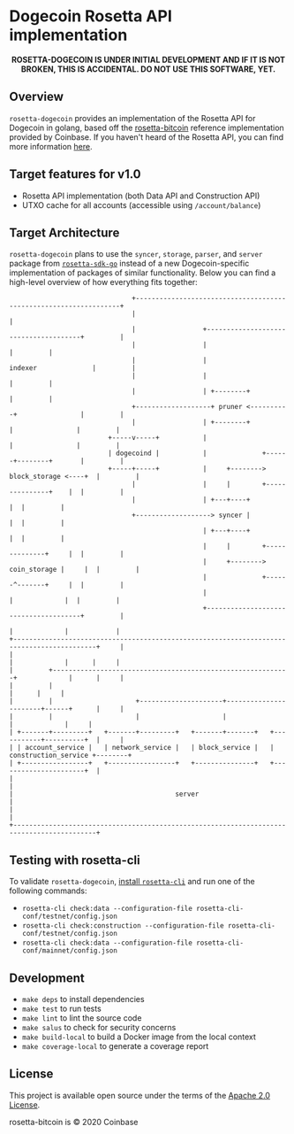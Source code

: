 Dogecoin Rosetta API implementation
====================================

<!--
<p align="center">
  <a href="https://circleci.com/gh/coinbase/rosetta-bitcoin/tree/master"><img src="https://circleci.com/gh/coinbase/rosetta-bitcoin/tree/master.svg?style=shield" /></a>
  <a href="https://coveralls.io/github/coinbase/rosetta-bitcoin"><img src="https://coveralls.io/repos/github/coinbase/rosetta-bitcoin/badge.svg" /></a>
  <a href="https://goreportcard.com/report/github.com/coinbase/rosetta-bitcoin"><img src="https://goreportcard.com/badge/github.com/coinbase/rosetta-bitcoin" /></a>
  <a href="https://github.com/coinbase/rosetta-bitcoin/blob/master/LICENSE.txt"><img src="https://img.shields.io/github/license/coinbase/rosetta-bitcoin.svg" /></a>
  <a href="https://pkg.go.dev/github.com/coinbase/rosetta-bitcoin?tab=overview"><img src="https://img.shields.io/badge/go.dev-reference-007d9c?logo=go&logoColor=white&style=shield" /></a>
</p>
-->

<p align="center"><b>
ROSETTA-DOGECOIN IS UNDER INITIAL DEVELOPMENT AND IF IT IS NOT BROKEN, THIS IS ACCIDENTAL.
DO NOT USE THIS SOFTWARE, YET.
</b></p>

## Overview
`rosetta-dogecoin` provides an implementation of the Rosetta API for
Dogecoin in golang, based off the [rosetta-bitcoin](https://github.com/coinbase/rosetta-bitcoin)
reference implementation provided by Coinbase. If you haven't heard of the
Rosetta API, you can find more information [here](https://rosetta-api.org).

## Target features for v1.0
* Rosetta API implementation (both Data API and Construction API)
* UTXO cache for all accounts (accessible using `/account/balance`)
<!--* Stateless, offline, curve-based transaction construction from any SegWit-Bech32 Address-->

<!--
## Usage
As specified in the [Rosetta API Principles](https://www.rosetta-api.org/docs/automated_deployment.html),
all Rosetta implementations must be deployable via Docker and support running via either an
[`online` or `offline` mode](https://www.rosetta-api.org/docs/node_deployment.html#multiple-modes).

**YOU MUST INSTALL DOCKER FOR THE FOLLOWING INSTRUCTIONS TO WORK. YOU CAN DOWNLOAD
DOCKER [HERE](https://www.docker.com/get-started).**

### Install
Running the following commands will create a Docker image called `rosetta-dogecoin:latest`.

#### From GitHub
To download the pre-built Docker image from the latest release, run:
```text
curl -sSfL https://raw.githubusercontent.com/rosetta-dogecoin/rosetta-dogecoin/master/install.sh | sh -s
```
_Do not try to install rosetta-dogecoin using GitHub Packages!_

#### From Source
After cloning this repository, run:
```text
make build-local
```

### Run
Running the following commands will start a Docker container in
[detached mode](https://docs.docker.com/engine/reference/run/#detached--d) with
a data directory at `<working directory>/bitcoin-data` and the Rosetta API accessible
at port `8080`.

#### Mainnet:Online
```text
docker run -d --rm --ulimit "nofile=100000:100000" -v "$(pwd)/bitcoin-data:/data" -e "MODE=ONLINE" -e "NETWORK=MAINNET" -e "PORT=8080" -p 8080:8080 -p 8333:8333 rosetta-bitcoin:latest
```
_If you cloned the repository, you can run `make run-mainnet-online`._

#### Mainnet:Offline
```text
docker run -d --rm -e "MODE=OFFLINE" -e "NETWORK=MAINNET" -e "PORT=8081" -p 8081:8081 rosetta-bitcoin:latest
```
_If you cloned the repository, you can run `make run-mainnet-offline`._

#### Testnet:Online
```text
docker run -d --rm --ulimit "nofile=100000:100000" -v "$(pwd)/bitcoin-data:/data" -e "MODE=ONLINE" -e "NETWORK=TESTNET" -e "PORT=8080" -p 8080:8080 -p 18333:18333 rosetta-bitcoin:latest
```
_If you cloned the repository, you can run `make run-testnet-online`._

#### Testnet:Offline
```text
docker run -d --rm -e "MODE=OFFLINE" -e "NETWORK=TESTNET" -e "PORT=8081" -p 8081:8081 rosetta-bitcoin:latest
```
_If you cloned the repository, you can run `make run-testnet-offline`._

## System Requirements
`rosetta-bitcoin` has been tested on an [AWS c5.2xlarge instance](https://aws.amazon.com/ec2/instance-types/c5).
This instance type has 8 vCPU and 16 GB of RAM.

### Network Settings
To increase the load `rosetta-bitcoin` can handle, it is recommended to tune your OS
settings to allow for more connections. On a linux-based OS, you can run the following
commands ([source](http://www.tweaked.io/guide/kernel)):
```text
sysctl -w net.ipv4.tcp_tw_reuse=1
sysctl -w net.core.rmem_max=16777216
sysctl -w net.core.wmem_max=16777216
sysctl -w net.ipv4.tcp_max_syn_backlog=10000
sysctl -w net.core.somaxconn=10000
sysctl -p (when done)
```
_We have not tested `rosetta-bitcoin` with `net.ipv4.tcp_tw_recycle` and do not recommend
enabling it._

You should also modify your open file settings to `100000`. This can be done on a linux-based OS
with the command: `ulimit -n 100000`.

### Memory-Mapped Files
`rosetta-bitcoin` uses [memory-mapped files](https://en.wikipedia.org/wiki/Memory-mapped_file) to
persist data in the `indexer`. As a result, you **must** run `rosetta-bitcoin` on a 64-bit
architecture (the virtual address space easily exceeds 100s of GBs).

If you receive a kernel OOM, you may need to increase the allocated size of swap space
on your OS. There is a great tutorial for how to do this on Linux [here](https://linuxize.com/post/create-a-linux-swap-file/).

-->

## Target Architecture
`rosetta-dogecoin` plans to use the `syncer`, `storage`, `parser`, and `server` package
from [`rosetta-sdk-go`](https://github.com/coinbase/rosetta-sdk-go) instead
of a new Dogecoin-specific implementation of packages of similar functionality. Below
you can find a high-level overview of how everything fits together:
```text
                               +------------------------------------------------------------------+
                               |                                                                  |
                               |                 +--------------------------------------+         |
                               |                 |                                      |         |
                               |                 |                 indexer              |         |
                               |                 |                                      |         |
                               |                 | +--------+                           |         |
                               +-------------------+ pruner <----------+                |         |
                               |                 | +--------+          |                |         |
                         +-----v-----+           |                     |                |         |
                         | dogecoind |           |              +------+--------+       |         |
                         +-----+-----+           |     +--------> block_storage <----+  |         |
                               |                 |     |        +---------------+    |  |         |
                               |                 | +---+----+                        |  |         |
                               +-------------------> syncer |                        |  |         |
                                                 | +---+----+                        |  |         |
                                                 |     |        +--------------+     |  |         |
                                                 |     +--------> coin_storage |     |  |         |
                                                 |              +------^-------+     |  |         |
                                                 |                     |             |  |         |
                                                 +--------------------------------------+         |
                                                                       |             |            |
+-------------------------------------------------------------------------------------------+     |
|                                                                      |             |      |     |
|         +------------------------------------------------------------+             |      |     |
|         |                                                                          |      |     |
|         |                     +---------------------+-----------------------+------+      |     |
|         |                     |                     |                       |             |     |
| +-------+---------+   +-------+---------+   +-------+-------+   +-----------+----------+  |     |
| | account_service |   | network_service |   | block_service |   | construction_service +--------+
| +-----------------+   +-----------------+   +---------------+   +----------------------+  |
|                                                                                           |
|                                         server                                            |
|                                                                                           |
+-------------------------------------------------------------------------------------------+
```

<!--
### Optimizations
* Automatically prune bitcoind while indexing blocks
* Reduce sync time with concurrent block indexing
* Use [Zstandard compression](https://github.com/facebook/zstd) to reduce the size of data stored on disk
without needing to write a manual byte-level encoding

#### Concurrent Block Syncing
To speed up indexing, `rosetta-bitcoin` uses concurrent block processing
with a "wait free" design (using channels instead of sleeps to signal
which threads are unblocked). This allows `rosetta-bitcoin` to fetch
multiple inputs from disk while it waits for inputs that appeared
in recently processed blocks to save to disk.
```text
                                                   +----------+
                                                   | bitcoind |
                                                   +-----+----+
                                                         |
                                                         |
          +---------+ fetch block data / unpopulated txs |
          | block 1 <------------------------------------+
          +---------+                                    |
       +--/>   tx 1  |                                    |
       |  +---------+                                    |
       |  |   tx 2  |                                    |
       |  +----+----+                                    |
       |       |                                         |
       |       |           +---------+                   |
       |       |           | block 2 <-------------------+
       |       |           +---------+                   |
       |       +-----------/>   tx 3  +--+                |
       |                   +---------+  |                |
       +-------------------/>   tx 4  |  |                |
       |                   +---------+  |                |
       |                                |                |
       | retrieve previously synced     |   +---------+  |
       | inputs needed for future       |   | block 3 <--+
       | blocks while waiting for       |   +---------+
       | populated blocks to save to    +---/>   tx 5  |
       | disk                               +---------+
       +------------------------------------/>   tx 6  |
       |                                    +---------+
       |
       |
+------+--------+
|  coin_storage |
+---------------+
```
-->


## Testing with rosetta-cli
To validate `rosetta-dogecoin`, [install `rosetta-cli`](https://github.com/coinbase/rosetta-cli#install)
and run one of the following commands:
* `rosetta-cli check:data --configuration-file rosetta-cli-conf/testnet/config.json`
* `rosetta-cli check:construction --configuration-file rosetta-cli-conf/testnet/config.json`
* `rosetta-cli check:data --configuration-file rosetta-cli-conf/mainnet/config.json`

<!--
## Future Work
* Publish benchamrks for sync speed, storage usage, and load testing
* [Rosetta API `/mempool/transaction`](https://www.rosetta-api.org/docs/MempoolApi.html#mempooltransaction) implementation
* Add CI test using `rosetta-cli` to run on each PR (likely on a regtest network)
* Add performance mode to use unlimited RAM (implementation currently optimized to use <= 16 GB of RAM)
* Support Multi-Sig Sends

_Please reach out on our [community](https://community.rosetta-api.org) if you want to tackle anything on this list!_
-->

## Development
* `make deps` to install dependencies
* `make test` to run tests
* `make lint` to lint the source code
* `make salus` to check for security concerns
* `make build-local` to build a Docker image from the local context
* `make coverage-local` to generate a coverage report

## License
This project is available open source under the terms of the [Apache 2.0 License](https://opensource.org/licenses/Apache-2.0).

rosetta-bitcoin is © 2020 Coinbase
